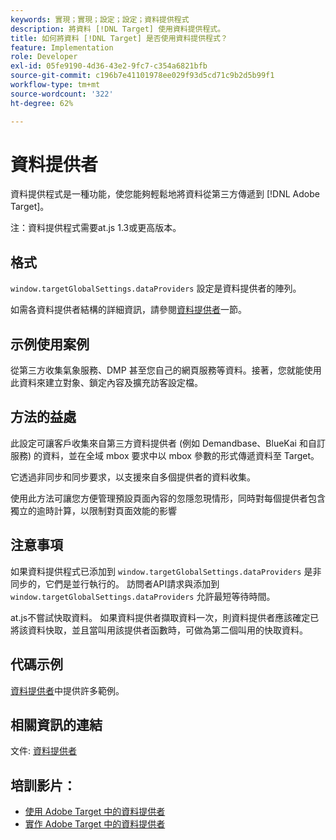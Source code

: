 ```yaml
---
keywords: 實現；實現；設定；設定；資料提供程式
description: 將資料 [!DNL Target] 使用資料提供程式。
title: 如何將資料 [!DNL Target] 是否使用資料提供程式？
feature: Implementation
role: Developer
exl-id: 05fe9190-4d36-43e2-9fc7-c354a6821bfb
source-git-commit: c196b7e41101978ee029f93d5cd71c9b2d5b99f1
workflow-type: tm+mt
source-wordcount: '322'
ht-degree: 62%

---
```


# 資料提供者

資料提供程式是一種功能，使您能夠輕鬆地將資料從第三方傳遞到 [!DNL Adobe Target]。

注：資料提供程式需要at.js 1.3或更高版本。

## 格式

`window.targetGlobalSettings.dataProviders` 設定是資料提供者的陣列。

如需各資料提供者結構的詳細資訊，請參閱[資料提供者](https://developer.adobe.com/target/implement/client-side/atjs/atjs-functions/targetglobalsettings/)一節。

## 示例使用案例

從第三方收集氣象服務、DMP 甚至您自己的網頁服務等資料。接著，您就能使用此資料來建立對象、鎖定內容及擴充訪客設定檔。

## 方法的益處

此設定可讓客戶收集來自第三方資料提供者 (例如 Demandbase、BlueKai 和自訂服務) 的資料，並在全域 mbox 要求中以 mbox 參數的形式傳遞資料至 Target。

它透過非同步和同步要求，以支援來自多個提供者的資料收集。

使用此方法可讓您方便管理預設頁面內容的忽隱忽現情形，同時對每個提供者包含獨立的逾時計算，以限制對頁面效能的影響

## 注意事項

如果資料提供程式已添加到 `window.targetGlobalSettings.dataProviders` 是非同步的，它們是並行執行的。 訪問者API請求與添加到 `window.targetGlobalSettings.dataProviders` 允許最短等待時間。

at.js不嘗試快取資料。 如果資料提供者擷取資料一次，則資料提供者應該確定已將該資料快取，並且當叫用該提供者函數時，可做為第二個叫用的快取資料。

## 代碼示例

[資料提供者](https://developer.adobe.com/target/implement/client-side/atjs/atjs-functions/targetglobalsettings/)中提供許多範例。

## 相關資訊的連結

文件: [資料提供者](https://developer.adobe.com/target/implement/client-side/atjs/atjs-functions/targetglobalsettings/)

## 培訓影片：

* [使用 Adobe Target 中的資料提供者](https://helpx.adobe.com/tw/target/kt/using/dataProviders-atjs-feature-video-use.html)
* [實作 Adobe Target 中的資料提供者](https://helpx.adobe.com/tw/target/kt/using/dataProviders-atjs-technical-video-implement.html)
